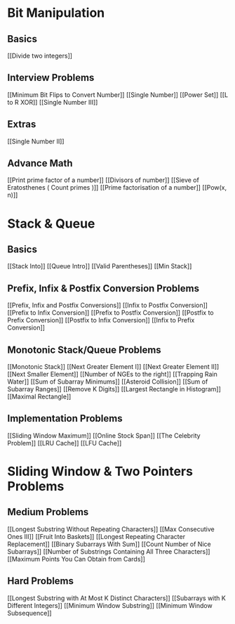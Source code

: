 # Bit Manipulation

## Basics
[[Divide two integers]]

## Interview Problems
[[Minimum Bit Flips to Convert Number]]
[[Single Number]]
[[Power Set]]
[[L to R XOR]]
[[Single Number III]]

## Extras
[[Single Number II]]

## Advance Math
[[Print prime factor of a number]]
[[Divisors of number]]
[[Sieve of Eratosthenes ( Count primes )]]
[[Prime factorisation of a number]]
[[Pow(x, n)]]



# Stack & Queue

## Basics
[[Stack Into]]
[[Queue Intro]]
[[Valid Parentheses]]
[[Min Stack]]

## Prefix, Infix & Postfix Conversion Problems
[[Prefix, Infix and Postfix Conversions]]
[[Infix to Postfix Conversion]]
[[Prefix to Infix Conversion]]
[[Prefix to Postfix Conversion]]
[[Postfix to Prefix Conversion]]
[[Postfix to Infix Conversion]]
[[Infix to Prefix Conversion]]

## Monotonic Stack/Queue Problems
[[Monotonic Stack]]
[[Next Greater Element I]]
[[Next Greater Element II]]
[[Next Smaller Element]]
[[Number of NGEs to the right]]
[[Trapping Rain Water]]
[[Sum of Subarray Minimums]]
[[Asteroid Collision]]
[[Sum of Subarray Ranges]]
[[Remove K Digits]]
[[Largest Rectangle in Histogram]]
[[Maximal Rectangle]]

## Implementation Problems
[[Sliding Window Maximum]]
[[Online Stock Span]]
[[The Celebrity Problem]]
[[LRU Cache]]
[[LFU Cache]]



# Sliding Window & Two Pointers Problems

## Medium Problems
[[Longest Substring Without Repeating Characters]]
[[Max Consecutive Ones III]]
[[Fruit Into Baskets]]
[[Longest Repeating Character Replacement]]
[[Binary Subarrays With Sum]]
[[Count Number of Nice Subarrays]]
[[Number of Substrings Containing All Three Characters]]
[[Maximum Points You Can Obtain from Cards]]

## Hard Problems
[[Longest Substring with At Most K Distinct Characters]]
[[Subarrays with K Different Integers]]
[[Minimum Window Substring]]
[[Minimum Window Subsequence]]
